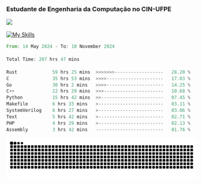 
### Estudante de Engenharia da Computação no CIN-UFPE
<div>
      <!--<img width=400 src="https://github-readme-stats.vercel.app/api?username=Zed201&show_icons=true&theme=tokyonight" /-->
      <img width=400 src='https://leetcode.card.workers.dev/Zed201?theme=nord&font=baloo&extension=null' />
</div>


[![My Skills](https://skillicons.dev/icons?i=c,cpp,rust,py,java,neovim&theme=dark)](https://skillicons.dev)

<!--START_SECTION:waka-->

```rust
From: 14 May 2024 - To: 10 November 2024

Total Time: 207 hrs 47 mins

Rust             59 hrs 25 mins  >>>>>>>------------------   28.20 %
C                35 hrs 53 mins  >>>>---------------------   17.03 %
Go               30 hrs 2 mins   >>>>---------------------   14.25 %
C++              22 hrs 29 mins  >>>----------------------   10.68 %
Python           15 hrs 42 mins  >>-----------------------   07.45 %
Makefile         6 hrs 33 mins   >------------------------   03.11 %
SystemVerilog    6 hrs 27 mins   >------------------------   03.06 %
Text             5 hrs 42 mins   >------------------------   02.71 %
PHP              4 hrs 29 mins   >------------------------   02.13 %
Assembly         3 hrs 42 mins   -------------------------   01.76 %
```

<!--END_SECTION:waka-->

<picture>
  <source media="(prefers-color-scheme: dark)" srcset="https://github.com/Zed201/Zed201/blob/output/github-contribution-grid-snake-dark.svg" />
  <img alt="github-snake" src="https://github.com/Zed201/Zed201/blob/output/github-contribution-grid-snake-dark.svg" />
</picture>

